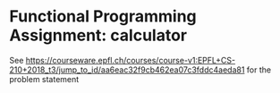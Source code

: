 # Functional Programming Assignment: calculator
See https://courseware.epfl.ch/courses/course-v1:EPFL+CS-210+2018_t3/jump_to_id/aa6eac32f9cb462ea07c3fddc4aeda81 for the problem statement
